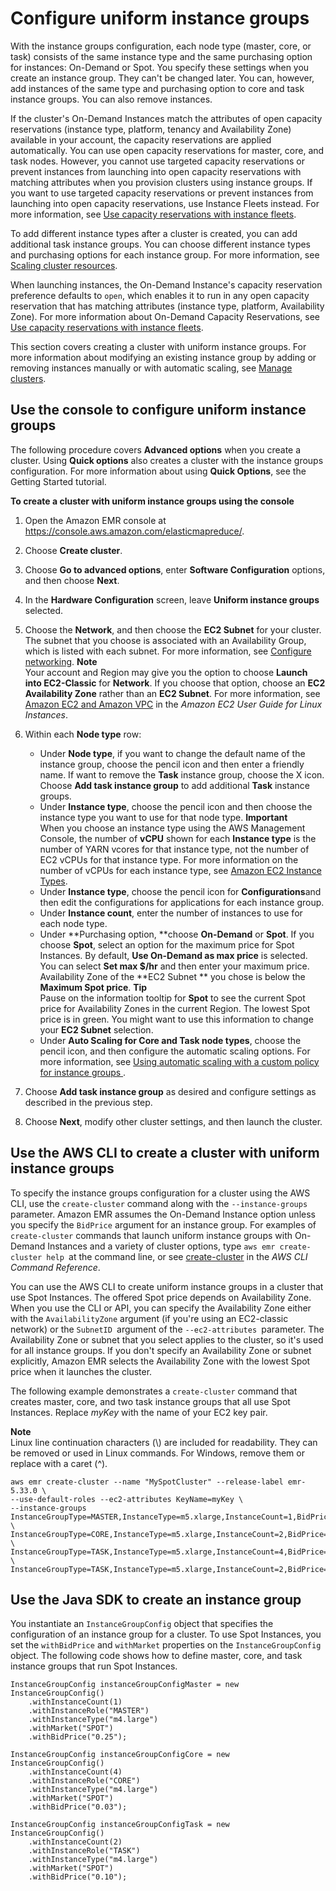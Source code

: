 # Configure uniform instance groups<a name="emr-uniform-instance-group"></a>

With the instance groups configuration, each node type \(master, core, or task\) consists of the same instance type and the same purchasing option for instances: On\-Demand or Spot\. You specify these settings when you create an instance group\. They can't be changed later\. You can, however, add instances of the same type and purchasing option to core and task instance groups\. You can also remove instances\.

If the cluster's On\-Demand Instances match the attributes of open capacity reservations \(instance type, platform, tenancy and Availability Zone\) available in your account, the capacity reservations are applied automatically\. You can use open capacity reservations for master, core, and task nodes\. However, you cannot use targeted capacity reservations or prevent instances from launching into open capacity reservations with matching attributes when you provision clusters using instance groups\. If you want to use targeted capacity reservations or prevent instances from launching into open capacity reservations, use Instance Fleets instead\. For more information, see [Use capacity reservations with instance fleets](on-demand-capacity-reservations.md)\.

To add different instance types after a cluster is created, you can add additional task instance groups\. You can choose different instance types and purchasing options for each instance group\. For more information, see [Scaling cluster resources](emr-scale-on-demand.md)\.

When launching instances, the On\-Demand Instance's capacity reservation preference defaults to `open`, which enables it to run in any open capacity reservation that has matching attributes \(instance type, platform, Availability Zone\)\. For more information about On\-Demand Capacity Reservations, see [Use capacity reservations with instance fleets](on-demand-capacity-reservations.md)\.

This section covers creating a cluster with uniform instance groups\. For more information about modifying an existing instance group by adding or removing instances manually or with automatic scaling, see [Manage clusters](emr-manage.md)\.

## Use the console to configure uniform instance groups<a name="emr-uniform-instance-group-console"></a>

The following procedure covers **Advanced options** when you create a cluster\. Using **Quick options** also creates a cluster with the instance groups configuration\. For more information about using **Quick Options**, see the Getting Started tutorial\.

**To create a cluster with uniform instance groups using the console**

1. Open the Amazon EMR console at [https://console\.aws\.amazon\.com/elasticmapreduce/](https://console.aws.amazon.com/elasticmapreduce/)\.

1. Choose **Create cluster**\.

1. Choose **Go to advanced options**, enter **Software Configuration** options, and then choose **Next**\.

1. In the **Hardware Configuration** screen, leave **Uniform instance groups** selected\.

1. Choose the **Network**, and then choose the **EC2 Subnet** for your cluster\. The subnet that you choose is associated with an Availability Group, which is listed with each subnet\. For more information, see [Configure networking](emr-plan-vpc-subnet.md)\.
**Note**  
Your account and Region may give you the option to choose **Launch into EC2\-Classic** for **Network**\. If you choose that option, choose an **EC2 Availability Zone** rather than an **EC2 Subnet**\. For more information, see [Amazon EC2 and Amazon VPC](https://docs.aws.amazon.com/AWSEC2/latest/UserGuide/using-vpc.html) in the *Amazon EC2 User Guide for Linux Instances*\.

1. Within each **Node type** row:
   + Under **Node type**, if you want to change the default name of the instance group, choose the pencil icon and then enter a friendly name\. If want to remove the **Task** instance group, choose the X icon\. Choose **Add task instance group** to add additional **Task** instance groups\.
   + Under **Instance type**, choose the pencil icon and then choose the instance type you want to use for that node type\.
**Important**  
When you choose an instance type using the AWS Management Console, the number of **vCPU** shown for each **Instance type** is the number of YARN vcores for that instance type, not the number of EC2 vCPUs for that instance type\. For more information on the number of vCPUs for each instance type, see [Amazon EC2 Instance Types](https://aws.amazon.com/ec2/instance-types/)\.
   + Under **Instance type**, choose the pencil icon for **Configurations**and then edit the configurations for applications for each instance group\.
   + Under **Instance count**, enter the number of instances to use for each node type\.
   + Under **Purchasing option, **choose **On\-Demand** or **Spot**\. If you choose **Spot**, select an option for the maximum price for Spot Instances\. By default, **Use On\-Demand as max price** is selected\. You can select **Set max $/hr** and then enter your maximum price\. Availability Zone of the **EC2 Subnet ** you chose is below the **Maximum Spot price**\.
**Tip**  
Pause on the information tooltip for **Spot** to see the current Spot price for Availability Zones in the current Region\. The lowest Spot price is in green\. You might want to use this information to change your **EC2 Subnet** selection\.
   + Under **Auto Scaling for Core and Task node types**, choose the pencil icon, and then configure the automatic scaling options\. For more information, see [Using automatic scaling with a custom policy for instance groups ](emr-automatic-scaling.md)\.

1. Choose **Add task instance group** as desired and configure settings as described in the previous step\.

1. Choose **Next**, modify other cluster settings, and then launch the cluster\.

## Use the AWS CLI to create a cluster with uniform instance groups<a name="emr-uniform-instance-group-cli"></a>

To specify the instance groups configuration for a cluster using the AWS CLI, use the `create-cluster` command along with the `--instance-groups` parameter\. Amazon EMR assumes the On\-Demand Instance option unless you specify the `BidPrice` argument for an instance group\. For examples of `create-cluster` commands that launch uniform instance groups with On\-Demand Instances and a variety of cluster options, type `aws emr create-cluster help `at the command line, or see [create\-cluster](https://docs.aws.amazon.com/cli/latest/reference/emr/create-cluster.html) in the *AWS CLI Command Reference*\.

You can use the AWS CLI to create uniform instance groups in a cluster that use Spot Instances\. The offered Spot price depends on Availability Zone\. When you use the CLI or API, you can specify the Availability Zone either with the `AvailabilityZone` argument \(if you're using an EC2\-classic network\) or the `SubnetID `argument of the `--ec2-attributes `parameter\. The Availability Zone or subnet that you select applies to the cluster, so it's used for all instance groups\. If you don't specify an Availability Zone or subnet explicitly, Amazon EMR selects the Availability Zone with the lowest Spot price when it launches the cluster\.

The following example demonstrates a `create-cluster` command that creates master, core, and two task instance groups that all use Spot Instances\. Replace *myKey* with the name of your EC2 key pair\. 

**Note**  
Linux line continuation characters \(\\\) are included for readability\. They can be removed or used in Linux commands\. For Windows, remove them or replace with a caret \(^\)\.

```
aws emr create-cluster --name "MySpotCluster" --release-label emr-5.33.0 \
--use-default-roles --ec2-attributes KeyName=myKey \
--instance-groups InstanceGroupType=MASTER,InstanceType=m5.xlarge,InstanceCount=1,BidPrice=0.25 \
InstanceGroupType=CORE,InstanceType=m5.xlarge,InstanceCount=2,BidPrice=0.03 \
InstanceGroupType=TASK,InstanceType=m5.xlarge,InstanceCount=4,BidPrice=0.03 \
InstanceGroupType=TASK,InstanceType=m5.xlarge,InstanceCount=2,BidPrice=0.04
```

## Use the Java SDK to create an instance group<a name="emr-instance-group-sdk"></a>

You instantiate an `InstanceGroupConfig` object that specifies the configuration of an instance group for a cluster\. To use Spot Instances, you set the `withBidPrice` and `withMarket` properties on the `InstanceGroupConfig` object\. The following code shows how to define master, core, and task instance groups that run Spot Instances\.

```
InstanceGroupConfig instanceGroupConfigMaster = new InstanceGroupConfig()
	.withInstanceCount(1)
	.withInstanceRole("MASTER")
	.withInstanceType("m4.large")
	.withMarket("SPOT")
	.withBidPrice("0.25"); 
	
InstanceGroupConfig instanceGroupConfigCore = new InstanceGroupConfig()
	.withInstanceCount(4)
	.withInstanceRole("CORE")
	.withInstanceType("m4.large")
	.withMarket("SPOT")
	.withBidPrice("0.03");
	
InstanceGroupConfig instanceGroupConfigTask = new InstanceGroupConfig()
	.withInstanceCount(2)
	.withInstanceRole("TASK")
	.withInstanceType("m4.large")
	.withMarket("SPOT")
	.withBidPrice("0.10");
```